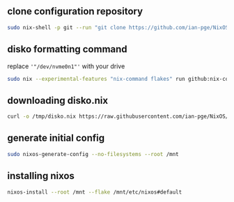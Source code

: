 ## clone configuration repository
```bash
sudo nix-shell -p git --run "git clone https://github.com/ian-pge/NixOS.git /root/NixOS"
```

## disko formatting command
replace `'"/dev/nvme0n1"'` with your drive
```bash
sudo nix --experimental-features "nix-command flakes" run github:nix-community/disko -- --mode disko /root/NixOS/disko.nix --arg device '"/dev/nvme0n1"'
```

## downloading disko.nix
```bash
curl -o /tmp/disko.nix https://raw.githubusercontent.com/ian-pge/NixOS/main/disko.nix
```



## generate initial config
```bash
sudo nixos-generate-config --no-filesystems --root /mnt
```



## installing nixos
```bash
nixos-install --root /mnt --flake /mnt/etc/nixos#default
```
